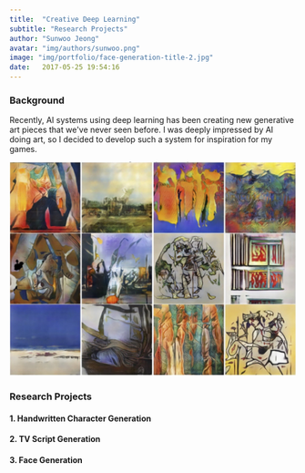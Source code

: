 ```yaml
---
title:  "Creative Deep Learning"
subtitle: "Research Projects"
author: "Sunwoo Jeong"
avatar: "img/authors/sunwoo.png"
image: "img/portfolio/face-generation-title-2.jpg"
date:   2017-05-25 19:54:16
---
```


### Background
Recently, AI systems using deep learning has been creating new generative art pieces that we've never seen before. I was deeply impressed by AI doing art, so I decided to develop such a system for inspiration for my games.

<center> <img src="/img/can.jpg"/> </center>

### Research Projects


#### 1. Handwritten Character Generation


#### 2. TV Script Generation


#### 3. Face Generation


